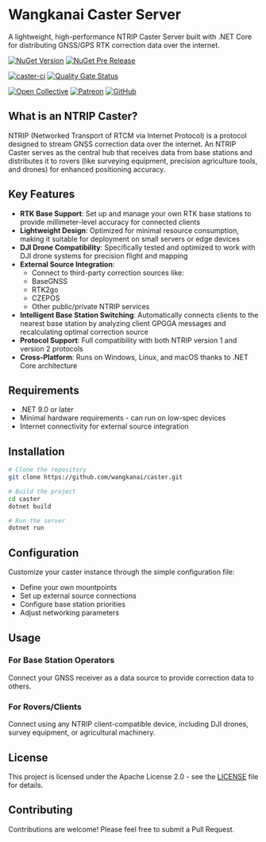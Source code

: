 # Wangkanai Caster Server

A lightweight, high-performance NTRIP Caster Server built with .NET Core for distributing GNSS/GPS RTK correction data over the internet.

[![NuGet Version](https://img.shields.io/nuget/v/wangkanai.caster)](https://www.nuget.org/packages/wangkanai.caster)
[![NuGet Pre Release](https://img.shields.io/nuget/vpre/wangkanai.caster)](https://www.nuget.org/packages/wangkanai.caster)

[![caster-ci](https://github.com/wangkanai/caster/actions/workflows/dotnet.yml/badge.svg)](https://github.com/wangkanai/caster/actions/workflows/dotnet.yml)
[![Quality Gate Status](https://sonarcloud.io/api/project_badges/measure?project=wangkanai_caster&metric=alert_status)](https://sonarcloud.io/summary/new_code?id=wangkanai_caster)

[![Open Collective](https://img.shields.io/badge/open%20collective-support%20me-3385FF.svg)](https://opencollective.com/wangkanai)
[![Patreon](https://img.shields.io/badge/patreon-support%20me-d9643a.svg)](https://www.patreon.com/wangkanai)
[![GitHub](https://img.shields.io/github/license/wangkanai/caster)](https://github.com/wangkanai/caster/blob/main/LICENSE)

## What is an NTRIP Caster?

NTRIP (Networked Transport of RTCM via Internet Protocol) is a protocol designed to stream GNSS correction data over the internet. An NTRIP Caster serves as the central hub that receives data from base stations and distributes it to rovers (like surveying equipment, precision agriculture tools, and drones) for enhanced positioning accuracy.

## Key Features

- **RTK Base Support**: Set up and manage your own RTK base stations to provide millimeter-level accuracy for connected clients
- **Lightweight Design**: Optimized for minimal resource consumption, making it suitable for deployment on small servers or edge devices
- **DJI Drone Compatibility**: Specifically tested and optimized to work with DJI drone systems for precision flight and mapping
- **External Source Integration**:
  - Connect to third-party correction sources like:
  - BaseGNSS
  - RTK2go
  - CZEPOS
  - Other public/private NTRIP services
- **Intelligent Base Station Switching**: Automatically connects clients to the nearest base station by analyzing client GPGGA messages and recalculating optimal correction source
- **Protocol Support**: Full compatibility with both NTRIP version 1 and version 2 protocols
- **Cross-Platform**: Runs on Windows, Linux, and macOS thanks to .NET Core architecture

## Requirements

- .NET 9.0 or later
- Minimal hardware requirements - can run on low-spec devices
- Internet connectivity for external source integration

## Installation

```bash
# Clone the repository
git clone https://github.com/wangkanai/caster.git

# Build the project
cd caster
dotnet build

# Run the server
dotnet run
```

## Configuration

Customize your caster instance through the simple configuration file:
- Define your own mountpoints
- Set up external source connections
- Configure base station priorities
- Adjust networking parameters

## Usage

### For Base Station Operators
Connect your GNSS receiver as a data source to provide correction data to others.

### For Rovers/Clients
Connect using any NTRIP client-compatible device, including DJI drones, survey equipment, or agricultural machinery.

## License

This project is licensed under the Apache License 2.0 - see the [LICENSE](LICENSE) file for details.

## Contributing

Contributions are welcome! Please feel free to submit a Pull Request.
